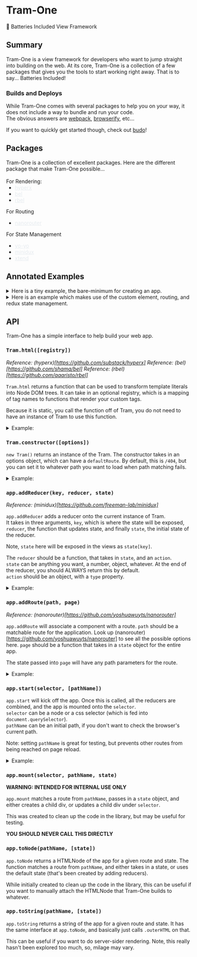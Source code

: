 # Tram-One
🚋 Batteries Included View Framework

## Summary
Tram-One is a view framework for developers who want to jump straight into
building on the web. At its core, Tram-One is a collection of a few packages
that gives you the tools to start working right away. That is to say...
Batteries Included!

### Builds and Deploys
While Tram-One comes with several packages to help you on your way, it does
not include a way to bundle and run your code.   
The obvious answers are [webpack](https://www.npmjs.com/package/webpack), [browserify](https://www.npmjs.com/package/browserify), etc...  

If you want to quickly get started though, check out [budo](https://www.npmjs.com/package/budo)!

## Packages
<div>
  Tram-One is a collection of excellent packages.
  Here are the different package that make Tram-One possible...
  <br><br>
  For Rendering:
  <ul style="margin-top: 0px">
    <li><a style="color: #e6ebef;"href="https://github.com/substack/hyperx">hyperx</a></li>
    <li><a style="color: #e6ebef;" href="https://github.com/shama/bel">bel</a></li>
    <li><a style="color: #e6ebef;" href="https://github.com/aaaristo/rbel">rbel</a></li>
  </ul>

  For Routing
  <ul style="margin-top: 0px">
    <li><a style="color: #e6ebef;" href="https://github.com/yoshuawuyts/nanorouter">nanorouter</a></li>
  </ul>

  For State Management
  <ul style="margin-top: 0px">
    <li><a style="color: #e6ebef;" href="https://github.com/maxogden/yo-yo">yo-yo</a></li>
    <li><a style="color: #e6ebef;" href="https://github.com/freeman-lab/minidux">minidux</a></li>
    <li><a style="color: #e6ebef;" href="https://github.com/Raynos/xtend">xtend</a></li>
  </ul>
</div>

## Annotated Examples
<details>
<summary>
Here is a tiny example, the bare-minimum for
creating an app.
</summary>

```js
Tram = require('tram-one')    // pull in the library
const app = new Tram()        // create an instance of Tram-One

// create the html function
const html = Tram.html()

// home page to load on the main route
const home = () => {

  // we use html takes in a template literal of your standard HTML
  return html`
    <div>
      🚋 Fun Times on Tram-One!
    </div>
  `
}

// add routes, by using path matchers with function components
app.addRoute('/', home)

// attach the app to an element with the class 'main'
app.start('.main')
```

</details>

<details>
<summary>
Here is an example which makes use of the custom
element, routing, and redux state management.
</summary>

```js
Tram = require('tram-one')    // pull in the library
const app = new Tram()        // create an instance of Tram-One

// create the html function, with no registry
const html = Tram.html()

// create a custom element to display a color option
const colorElement = (attrs, children) => {
  return html`
    <button onclick=${attrs.onclick}>${children}</button>
  `
}

// create a new html function, with color-button
// the key can be any format, capitalize, kebab, whatever!
const cHtml = Tram.html({
  'color-button': colorElement
})

// create a reducer, that handles changing the color of the app
const colorReducer = (state, action) => {
  switch(action.type) {
    case('SET_COLOR'):
      return action.color
    default:
      return state            // you must ALWAYS return the state by default
  }
}

// home page to load on the main route
const home = (state) => {

  // actionCreator that dispatches to the reducer
  const onSetColor = (color) => () => {
    state.dispatch({type: 'SET_COLOR', color})
  }

  // we use cHtml so that we have color-button available in the template
  return cHtml`
    <div>
      I think the best color for this wall is... ${state.color}!
      or maybe it's...
      <color-button onclick=${onSetColor('blue')}>blue</color-button>
      <color-button onclick=${onSetColor('red')}>red</color-button>
      <color-button onclick=${onSetColor('green')}>green</color-button>
    </div>
  `
}

// page to render on the unmatched routes (which by default go to 404)
const noPage = (state) => {
  return cHtml`
    <div>
      <h1>404!</h1>
      Sorry pal, no page here...
    </div>
  `
}

// add routes, by using path matchers with function components
app.addRoute('/', home)
app.addRoute('/404', noPage)

// add reducer, map all state values to 'color', and set the initial value to 'blue'
app.addReducer('color', colorReducer, 'blue')
app.start('.main')
```

</details>

## API
Tram-One has a simple interface to help build your web app.

### `Tram.html([registry])`
_Reference: (hyperx)[https://github.com/substack/hyperx]_
_Reference: (bel)[https://github.com/shama/bel]_
_Reference: (rbel)[https://github.com/aaaristo/rbel]_

`Tram.html` returns a function that can be used to transform
template literals into Node DOM trees.
It can take in an optional registry, which is a mapping of tag
names to functions that render your custom tags.

Because it is static, you call the function off of Tram, you
do not need to have an instance of Tram to use this function.

<details>
<summary>
Example:
</summary>

```js
/* pageWraper.js (custom element) */
const html = Tram.html()

module.exports = (attrs, children) => {
  return html`
    <div style=${attrs.style}>
      <h1>Tram-One!</h1>
      <div style='padding-left: 2em'>
        ${children}
      </div>
    </div>
  `
}

/* index.js */
const pageWraper = require('./pageWraper')
const html = Tram.html({
  // can map with kebab
  'page-wraper': pageWraper,
  // or with capitalization
  'PageWraper': pageWraper,
  // or whatever
  'wrap': pageWraper
})

const home = (state) => {
  return html`
    <wrap>
      This is my shiny app!
    </wrap>
  `
}
```

</details>

### `Tram.constructor([options])`
`new Tram()` returns an instance of the Tram. The constructor
takes in an options object, which can have a `defaultRoute`.
By default, this is `/404`, but you can set it to whatever path
you want to load when path matching fails.

<details>
<summary>
Example:
</summary>

```js
/* index.js */
// let's have all routes go to home
const app = new Tram({defaultRoute: '/'})
const html = Tram.html()

const home = (state) => {
  return html`<div>This is my shiny app!</div>`
}

app.addRoute('/', home)
```

</details>

### `app.addReducer(key, reducer, state)`
_Reference: (minidux)[https://github.com/freeman-lab/minidux]_

`app.addReducer` adds a reducer onto the current instance of Tram.  
It takes in three arguments, `key`, which is where the state will be
exposed, `reducer`, the function that updates state, and finally `state`,
the initial state of the reducer.

Note, `state` here will be exposed in the views as `state[key]`.

The `reducer` should be a function, that takes in `state`, and an `action`.  
`state` can be anything you want, a number, object, whatever. At the end of
the reducer, you should ALWAYS return this by default.  
`action` should be an object, with a `type` property.

<details>
<summary>
Example:
</summary>

```js
/* index.js */
const app = new Tram()
const html = Tram.html()

// in this example, state is a number (the votes)
// but in a larger app, this could be an object
// with multiple key-value pairs
const counterReducer = (state, action) => {
  switch(action.type) {
    case('UP'):
      return state + 1
    case('DOWN'):
      return state - 1
    default:
      return state
  }
}

const home = (state) => {
  const upvote = () => {
    state.dispatch({type: 'UP'})
  }
  const downvote = () => {
    state.dispatch({type: 'DOWN'})
  }

  return html`
    <div>
      <h1> Votes: ${state.votes}
      <button onclick=${upvote}>UPVOTE</button>
      <button onclick=${downvote}>DOWNVOTE</button>
    </div>
  `
}

app.addReducer('votes', counterReducer, 0)
```

</details>

### `app.addRoute(path, page)`
_Reference: (nanorouter)[https://github.com/yoshuawuyts/nanorouter]_

`app.addRoute` will associate a component with a route.
`path` should be a matchable route for the application. Look up
(nanorouter)[https://github.com/yoshuawuyts/nanorouter]
to see all the possible options here.
`page` should be a function that takes in a `state` object for the entire app.

The state passed into `page` will have any path parameters for the route.

<details>
<summary>
Example:
</summary>

```js
/* index.js */
const app = new Tram()
const html = Tram.html()

const homePage = (state) => {
  return html`<div>This is my shiny app!</div>`
}

const colorPage = (state) => {
  const style = `
    background: ${state.color};
    width: 100px;
    height: 100px;
  `
  return html`<div style=${style}></div>`
}

const noPage = (state) => {
  return html`<div>Oh no! We couldn't find what you were looking for</div>`
}

app.addRoute('/', homePage)
app.addRoute('/:color', colorPage)
app.addRoute('/404', noPage)
```

</details>

### `app.start(selector, [pathName])`

`app.start` will kick off the app. Once this is called, all the reducers
are combined, and the app is mounted onto the `selector`.  
`selector` can be a node or a css selector (which is fed into
`document.querySelector`).  
`pathName` can be an initial path, if you don't want to check the browser's
current path.

Note: setting `pathName` is great for testing, but prevents other routes from
being reached on page reload.

<details>
<summary>
Example:
</summary>

```html
/* index.html */
<html>
  <head>
    <title>Tram One</title>
  </head>
  <body>
    <div class="main"></div>
    <script src="/index.js"></script>
  </body>
</html>
```

```js
/* index.js */
const app = new Tram()
const html = Tram.html()

const homePage = (state) => {
  return html`<div>This is my shiny app!</div>`
}

app.addRoute('/', homePage)
app.start('.main')
```

</details>

### `app.mount(selector, pathName, state)`
**WARNING: INTENDED FOR INTERNAL USE ONLY**

`app.mount` matches a route from `pathName`, passes in a `state` object,
and either creates a child div, or updates a child div under `selector`.

This was created to clean up the code in the library, but may be useful for
testing.

**YOU SHOULD NEVER CALL THIS DIRECTLY**

### `app.toNode(pathName, [state])`

`app.toNode` returns a HTMLNode of the app for a given route and state. The
function matches a route from `pathName`, and either takes in a state, or
uses the default state (that's been created by adding reducers).

While initially created to clean up the code in the library, this can be useful
if you want to manually attach the HTMLNode that Tram-One builds to whatever.

### `app.toString(pathName, [state])`

`app.toString` returns a string of the app for a given route and state. It has
the same interface at `app.toNode`, and basically just calls `.outerHTML` on that.

This can be useful if you want to do server-sider rendering. Note, this really
hasn't been explored too much, so, milage may vary.
